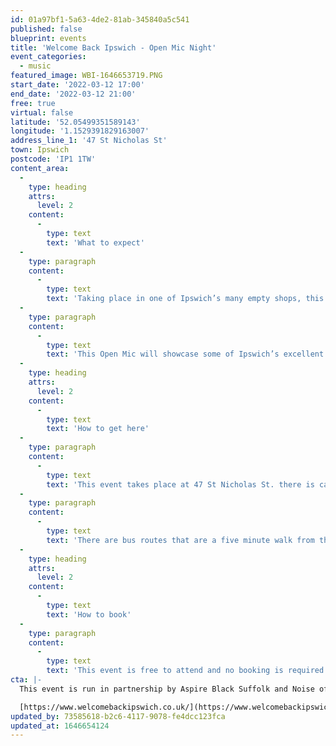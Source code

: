 ```yaml
---
id: 01a97bf1-5a63-4de2-81ab-345840a5c541
published: false
blueprint: events
title: 'Welcome Back Ipswich - Open Mic Night'
event_categories:
  - music
featured_image: WBI-1646653719.PNG
start_date: '2022-03-12 17:00'
end_date: '2022-03-12 21:00'
free: true
virtual: false
latitude: '52.05499351589143'
longitude: '1.1529391829163007'
address_line_1: '47 St Nicholas St'
town: Ipswich
postcode: 'IP1 1TW'
content_area:
  -
    type: heading
    attrs:
      level: 2
    content:
      -
        type: text
        text: 'What to expect'
  -
    type: paragraph
    content:
      -
        type: text
        text: 'Taking place in one of Ipswich’s many empty shops, this is a chance to see how these empty spaces can be used in a variety of different ways. '
  -
    type: paragraph
    content:
      -
        type: text
        text: 'This Open Mic will showcase some of Ipswich’s excellent local talent on stage and also some of our local small businesses who will be using ChIp spaces in future. And just for fun, some very colourful and fun street performances too!'
  -
    type: heading
    attrs:
      level: 2
    content:
      -
        type: text
        text: 'How to get here'
  -
    type: paragraph
    content:
      -
        type: text
        text: 'This event takes place at 47 St Nicholas St. there is carparking two to three minute walk from the venue outside at Cardinal park.'
  -
    type: paragraph
    content:
      -
        type: text
        text: 'There are bus routes that are a five minute walk from the venue.'
  -
    type: heading
    attrs:
      level: 2
    content:
      -
        type: text
        text: 'How to book'
  -
    type: paragraph
    content:
      -
        type: text
        text: 'This event is free to attend and no booking is required.'
cta: |-
  This event is run in partnership by Aspire Black Suffolk and Noise of Art,for more information please get in touch via:

  [https://www.welcomebackipswich.co.uk/](https://www.welcomebackipswich.co.uk/)
updated_by: 73585618-b2c6-4117-9078-fe4dcc123fca
updated_at: 1646654124
---
```

